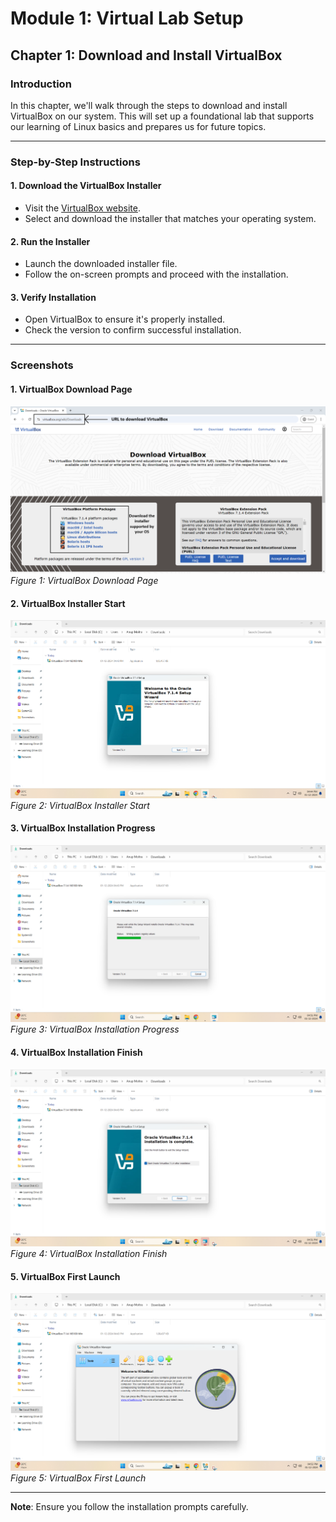 # Module 1: Virtual Lab Setup  

## Chapter 1: Download and Install VirtualBox  

### Introduction  
In this chapter, we'll walk through the steps to download and install VirtualBox on our system. This will set up a foundational lab that supports our learning of Linux basics and prepares us for future topics.  

---

### Step-by-Step Instructions  

#### 1. Download the VirtualBox Installer  
- Visit the [VirtualBox website](https://www.virtualbox.org/wiki/Downloads).  
- Select and download the installer that matches your operating system.  

#### 2. Run the Installer  
- Launch the downloaded installer file.  
- Follow the on-screen prompts and proceed with the installation.  

#### 3. Verify Installation  
- Open VirtualBox to ensure it's properly installed.  
- Check the version to confirm successful installation.  

---

### Screenshots  

#### 1. VirtualBox Download Page  
![VirtualBox Download Page](screenshots/01-virtualbox-download-page.png)  
*Figure 1: VirtualBox Download Page*  

#### 2. VirtualBox Installer Start  
![VirtualBox Installer Start](screenshots/02-virtualbox-installer-start.png)  
*Figure 2: VirtualBox Installer Start*  

#### 3. VirtualBox Installation Progress  
![VirtualBox Installation Progress](screenshots/03-virtualbox-installation-progress.png)  
*Figure 3: VirtualBox Installation Progress*  

#### 4. VirtualBox Installation Finish  
![VirtualBox Installation Finish](screenshots/04-virtualbox-installation-finish.png)  
*Figure 4: VirtualBox Installation Finish*  

#### 5. VirtualBox First Launch  
![VirtualBox First Launch](screenshots/05-virtualbox-first-launch.png)  
*Figure 5: VirtualBox First Launch*  

---

**Note**: Ensure you follow the installation prompts carefully.
